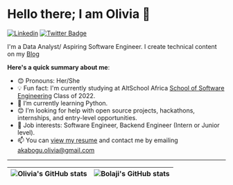 # Hello there; I am Olivia 👋

[![Linkedin](https://img.shields.io/badge/-Olivia%20Akabogu-blue?style=for-the-badge&logo=Linkedin&logoColor=white&link=https://www.linkedin.com/in/olivia-akabogu)](https://www.linkedin.com/in/olivia-akabogu)  [![Twitter Badge](https://img.shields.io/badge/-@_oliviaan-1ca0f1?style=for-the-badge&logo=twitter&logoColor=white&link=https://twitter.com/_oliviaan)](https://twitter.com/_oliviaan)

I'm a Data Analyst/ Aspiring Software Engineer. I create technical content on my [Blog](https://theoliviaan.hashnode.dev)


**Here's a quick summary about me**:

- 😊 Pronouns: Her/She
- 💡 Fun fact: I'm currently studying at AltSchool Africa [School of Software Engineering](https://altschoolafrica.com/schools/engineering) Class of 2022.
- 🌱 I’m currently learning Python.
- 😊 I’m looking for help with open source projects, hackathons, internships, and entry-level opportunities.
- 💼 Job interests: Software Engineer, Backend Engineer (Intern or Junior level).
- 📫 You can [view my resume](#) and contact me by emailing akabogu.olivia@gmail.com

---

| <img align="center" src="https://github-readme-stats.vercel.app/api?username=theoliviaan&show_icons=true&include_all_commits=true&hide_border=true" alt="Olivia's GitHub stats" /> | <img align="center" src="https://github-readme-stats.vercel.app/api/top-langs/?username=theoliviaan&langs_count=8&layout=compact&hide=php&hide_border=true" alt="Bolaji's GitHub stats" /> |
| ------------- | ------------- |
